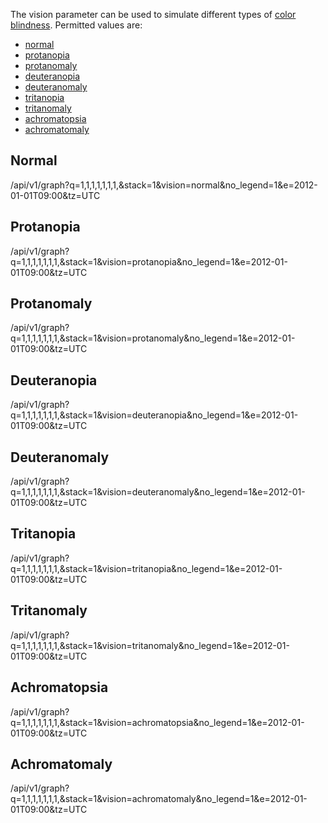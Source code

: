 The vision parameter can be used to simulate different types of
[color blindness](http://www.colourblindawareness.org/colour-blindness/types-of-colour-blindness/).
Permitted values are:

* [normal](#normal)
* [protanopia](#protanopia)
* [protanomaly](#protanomaly)
* [deuteranopia](#protanopia)
* [deuteranomaly](#protanomaly)
* [tritanopia](#tritanopia)
* [tritanomaly](#tritanomaly)
* [achromatopsia](#achromatopsia)
* [achromatomaly](#achromatomaly)

## Normal

/api/v1/graph?q=1,1,1,1,1,1,1,&stack=1&vision=normal&no_legend=1&e=2012-01-01T09:00&tz=UTC

## Protanopia

/api/v1/graph?q=1,1,1,1,1,1,1,&stack=1&vision=protanopia&no_legend=1&e=2012-01-01T09:00&tz=UTC

## Protanomaly

/api/v1/graph?q=1,1,1,1,1,1,1,&stack=1&vision=protanomaly&no_legend=1&e=2012-01-01T09:00&tz=UTC

## Deuteranopia

/api/v1/graph?q=1,1,1,1,1,1,1,&stack=1&vision=deuteranopia&no_legend=1&e=2012-01-01T09:00&tz=UTC

## Deuteranomaly

/api/v1/graph?q=1,1,1,1,1,1,1,&stack=1&vision=deuteranomaly&no_legend=1&e=2012-01-01T09:00&tz=UTC

## Tritanopia

/api/v1/graph?q=1,1,1,1,1,1,1,&stack=1&vision=tritanopia&no_legend=1&e=2012-01-01T09:00&tz=UTC

## Tritanomaly

/api/v1/graph?q=1,1,1,1,1,1,1,&stack=1&vision=tritanomaly&no_legend=1&e=2012-01-01T09:00&tz=UTC

## Achromatopsia

/api/v1/graph?q=1,1,1,1,1,1,1,&stack=1&vision=achromatopsia&no_legend=1&e=2012-01-01T09:00&tz=UTC

## Achromatomaly

/api/v1/graph?q=1,1,1,1,1,1,1,&stack=1&vision=achromatomaly&no_legend=1&e=2012-01-01T09:00&tz=UTC
